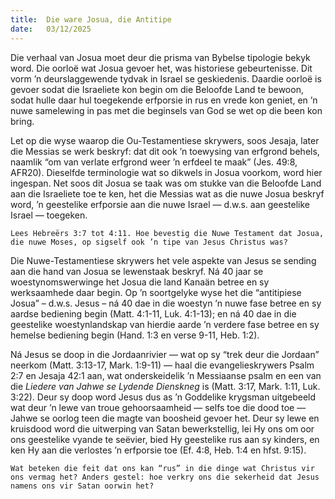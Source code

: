 ```yaml
---
title:  Die ware Josua, die Antitipe
date:   03/12/2025
---
```


Die verhaal van Josua moet deur die prisma van Bybelse tipologie bekyk word. Die oorloë wat Josua gevoer het, was historiese gebeurtenisse. Dit vorm ’n deurslaggewende tydvak in Israel se geskiedenis. Daardie oorloë is gevoer sodat die Israeliete kon begin om die Beloofde Land te bewoon, sodat hulle daar hul toegekende erfporsie in rus en vrede kon geniet, en ’n nuwe samelewing in pas met die beginsels van God se wet op die been kon bring.

Let op die wyse waarop die Ou-Testamentiese skrywers, soos Jesaja, later die Messias se werk beskryf: dat dit ook ’n toewysing van erfgrond behels, naamlik “om van verlate erfgrond weer ’n erfdeel te maak” (Jes. 49:8, AFR20). Dieselfde terminologie wat so dikwels in Josua voorkom, word hier ingespan. Net soos dit Josua se taak was om stukke van die Beloofde Land aan die Israeliete toe te ken, het die Messias wat as die nuwe Josua beskryf word, ’n geestelike erfporsie aan die nuwe Israel — d.w.s. aan geestelike Israel — toegeken.

`Lees Hebreërs 3:7 tot 4:11. Hoe bevestig die Nuwe Testament dat Josua, die nuwe Moses, op sigself ook ’n tipe van Jesus Christus was?`

Die Nuwe-Testamentiese skrywers het vele aspekte van Jesus se sending aan die hand van Josua se lewenstaak beskryf. Ná 40 jaar se woestynomswerwinge het Josua die land Kanaän betree en sy werksaamhede daar begin. Op ’n soortgelyke wyse het die “antitipiese Josua” – d.w.s. Jesus – ná 40 dae in die woestyn ’n nuwe fase betree en sy aardse bediening begin (Matt. 4:1-11, Luk. 4:1-13); en ná 40 dae in die geestelike woestynlandskap van hierdie aarde ’n verdere fase betree en sy hemelse bediening begin (Hand. 1:3 en verse 9-11, Heb. 1:2).

Ná Jesus se doop in die Jordaanrivier — wat op sy “trek deur die Jordaan” neerkom (Matt. 3:13-17, Mark. 1:9-11) — haal die evangelieskrywers Psalm 2:7 en Jesaja 42:1 aan, wat onderskeidelik ’n Messiaanse psalm en een van die _Liedere van Jahwe se Lydende Dienskneg_ is (Matt. 3:17, Mark. 1:11, Luk. 3:22). Deur sy doop word Jesus dus as ’n Goddelike krygsman uitgebeeld wat deur ’n lewe van troue gehoorsaamheid — selfs toe die dood toe — Jahwe se oorlog teen die magte van boosheid gevoer het. Deur sy lewe en kruisdood word die uitwerping van Satan bewerkstellig, lei Hy ons om oor ons geestelike vyande te seëvier, bied Hy geestelike rus aan sy kinders, en ken Hy aan die verlostes ’n erfporsie toe (Ef. 4:8, Heb. 1:4 en hfst. 9:15).

`Wat beteken die feit dat ons kan “rus” in die dinge wat Christus vir ons vermag het? Anders gestel: hoe verkry ons die sekerheid dat Jesus namens ons vir Satan oorwin het?`